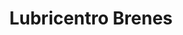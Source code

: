 ---
title: "Lubricentro Brenes"
url: /santa-barbara/lubricentro-brenes/
shop: reparación de automóviles
---